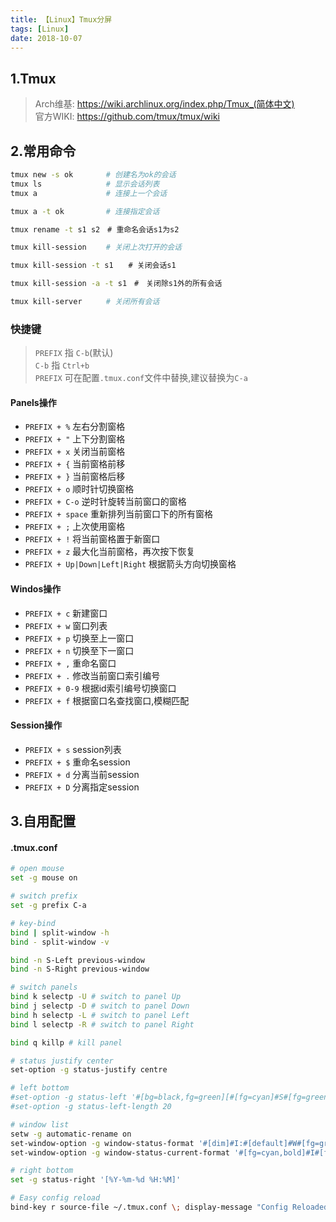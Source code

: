 ```yaml
---
title: 【Linux】Tmux分屏
tags: [Linux]
date: 2018-10-07
---
```


## 1.Tmux
> Arch维基: https://wiki.archlinux.org/index.php/Tmux_(简体中文)  
> 官方WIKI: https://github.com/tmux/tmux/wiki

## 2.常用命令

```bash
tmux new -s ok　　    # 创建名为ok的会话
tmux ls　　           # 显示会话列表
tmux a　　            # 连接上一个会话

tmux a -t ok　　      # 连接指定会话

tmux rename -t s1 s2　# 重命名会话s1为s2

tmux kill-session　　 # 关闭上次打开的会话

tmux kill-session -t s1　　# 关闭会话s1

tmux kill-session -a -t s1　#　关闭除s1外的所有会话

tmux kill-server　　  # 关闭所有会话
```

### 快捷键
> `PREFIX` 指 `C-b`(默认)  
> `C-b` 指 `Ctrl+b`  
> `PREFIX` 可在配置`.tmux.conf`文件中替换,建议替换为`C-a`

#### Panels操作
- `PREFIX + %` 左右分割窗格
- `PREFIX + "` 上下分割窗格
- `PREFIX + x` 关闭当前窗格
- `PREFIX + {` 当前窗格前移
- `PREFIX + }` 当前窗格后移
- `PREFIX + o` 顺时针切换窗格
- `PREFIX + C-o` 逆时针旋转当前窗口的窗格
- `PREFIX + space` 重新排列当前窗口下的所有窗格
- `PREFIX + ;` 上次使用窗格
- `PREFIX + !` 将当前窗格置于新窗口
- `PREFIX + z` 最大化当前窗格，再次按下恢复
- `PREFIX + Up|Down|Left|Right` 根据箭头方向切换窗格

#### Windos操作
- `PREFIX + c` 新建窗口
- `PREFIX + w` 窗口列表
- `PREFIX + p` 切换至上一窗口
- `PREFIX + n` 切换至下一窗口
- `PREFIX + ,` 重命名窗口
- `PREFIX + .` 修改当前窗口索引编号
- `PREFIX + 0-9` 根据id索引编号切换窗口
- `PREFIX + f` 根据窗口名查找窗口,模糊匹配

#### Session操作
- `PREFIX + s` session列表
- `PREFIX + $` 重命名session
- `PREFIX + d` 分离当前session
- `PREFIX + D` 分离指定session



## 3.自用配置

#### .tmux.conf
```bash
# open mouse
set -g mouse on

# switch prefix
set -g prefix C-a

# key-bind
bind | split-window -h
bind - split-window -v

bind -n S-Left previous-window
bind -n S-Right previous-window

# switch panels
bind k selectp -U # switch to panel Up
bind j selectp -D # switch to panel Down 
bind h selectp -L # switch to panel Left
bind l selectp -R # switch to panel Right

bind q killp # kill panel

# status justify center
set-option -g status-justify centre

# left bottom
#set-option -g status-left '#[bg=black,fg=green][#[fg=cyan]#S#[fg=green]]'
#set-option -g status-left-length 20

# window list
setw -g automatic-rename on
set-window-option -g window-status-format '#[dim]#I:#[default]#W#[fg=grey,dim]'
set-window-option -g window-status-current-format '#[fg=cyan,bold]#I#[fg=blue]:#[fg=cyan]#W#[fg=dim]'

# right bottom
set -g status-right '[%Y-%m-%d %H:%M]'

# Easy config reload
bind-key r source-file ~/.tmux.conf \; display-message "Config Reloaded"
```